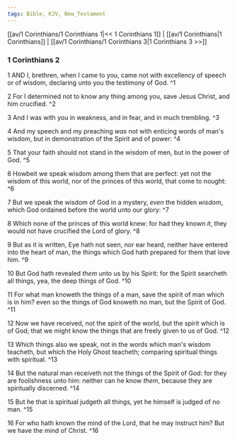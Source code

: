 ```yaml
---
tags: Bible, KJV, New_Testament
---
```


[[av/1 Corinthians/1 Corinthians 1|<< 1 Corinthians 1]] | [[av/1 Corinthians|1 Corinthians]] | [[av/1 Corinthians/1 Corinthians 3|1 Corinthians 3 >>]]

### 1 Corinthians 2

1 AND I, brethren, when I came to you, came not with excellency of speech or of wisdom, declaring unto you the testimony of God. ^1

2 For I determined not to know any thing among you, save Jesus Christ, and him crucified. ^2

3 And I was with you in weakness, and in fear, and in much trembling. ^3

4 And my speech and my preaching _was_ not with enticing words of man's wisdom, but in demonstration of the Spirit and of power: ^4

5 That your faith should not stand in the wisdom of men, but in the power of God. ^5

6 Howbeit we speak wisdom among them that are perfect: yet not the wisdom of this world, nor of the princes of this world, that come to nought: ^6

7 But we speak the wisdom of God in a mystery, _even_ the hidden _wisdom_, which God ordained before the world unto our glory: ^7

8 Which none of the princes of this world knew: for had they known _it_, they would not have crucified the Lord of glory. ^8

9 But as it is written, Eye hath not seen, nor ear heard, neither have entered into the heart of man, the things which God hath prepared for them that love him. ^9

10 But God hath revealed _them_ unto us by his Spirit: for the Spirit searcheth all things, yea, the deep things of God. ^10

11 For what man knoweth the things of a man, save the spirit of man which is in him? even so the things of God knoweth no man, but the Spirit of God. ^11

12 Now we have received, not the spirit of the world, but the spirit which is of God; that we might know the things that are freely given to us of God. ^12

13 Which things also we speak, not in the words which man's wisdom teacheth, but which the Holy Ghost teacheth; comparing spiritual things with spiritual. ^13

14 But the natural man receiveth not the things of the Spirit of God: for they are foolishness unto him: neither can he know _them_, because they are spiritually discerned. ^14

15 But he that is spiritual judgeth all things, yet he himself is judged of no man. ^15

16 For who hath known the mind of the Lord, that he may instruct him? But we have the mind of Christ. ^16
